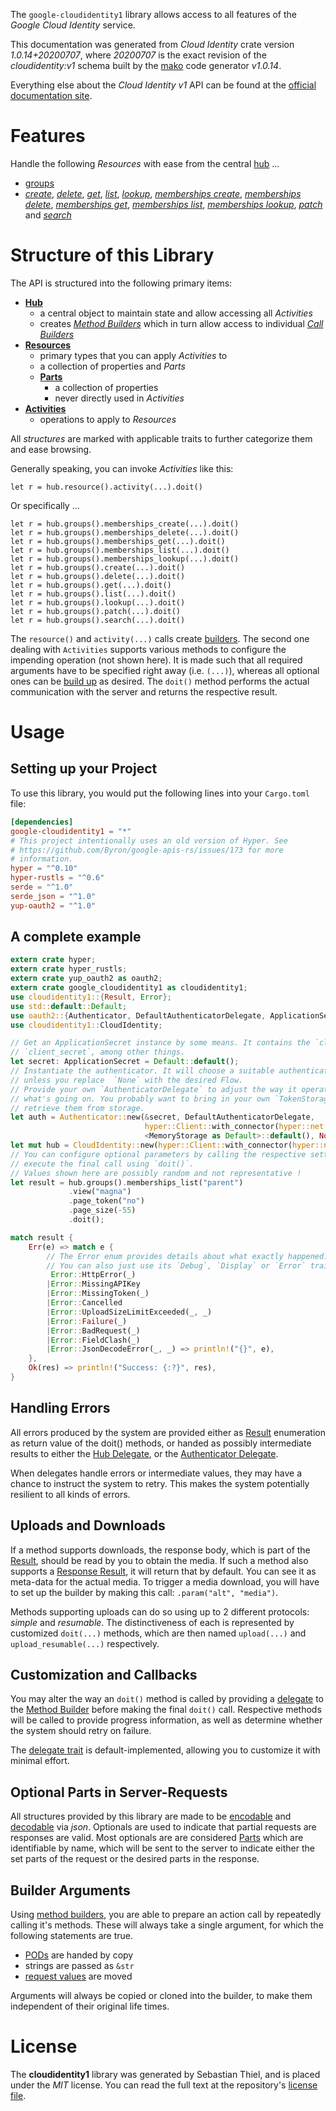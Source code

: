 <!---
DO NOT EDIT !
This file was generated automatically from 'src/mako/api/README.md.mako'
DO NOT EDIT !
-->
The `google-cloudidentity1` library allows access to all features of the *Google Cloud Identity* service.

This documentation was generated from *Cloud Identity* crate version *1.0.14+20200707*, where *20200707* is the exact revision of the *cloudidentity:v1* schema built by the [mako](http://www.makotemplates.org/) code generator *v1.0.14*.

Everything else about the *Cloud Identity* *v1* API can be found at the
[official documentation site](https://cloud.google.com/identity/).
# Features

Handle the following *Resources* with ease from the central [hub](https://docs.rs/google-cloudidentity1/1.0.14+20200707/google_cloudidentity1/CloudIdentity) ... 

* [groups](https://docs.rs/google-cloudidentity1/1.0.14+20200707/google_cloudidentity1/api::Group)
 * [*create*](https://docs.rs/google-cloudidentity1/1.0.14+20200707/google_cloudidentity1/api::GroupCreateCall), [*delete*](https://docs.rs/google-cloudidentity1/1.0.14+20200707/google_cloudidentity1/api::GroupDeleteCall), [*get*](https://docs.rs/google-cloudidentity1/1.0.14+20200707/google_cloudidentity1/api::GroupGetCall), [*list*](https://docs.rs/google-cloudidentity1/1.0.14+20200707/google_cloudidentity1/api::GroupListCall), [*lookup*](https://docs.rs/google-cloudidentity1/1.0.14+20200707/google_cloudidentity1/api::GroupLookupCall), [*memberships create*](https://docs.rs/google-cloudidentity1/1.0.14+20200707/google_cloudidentity1/api::GroupMembershipCreateCall), [*memberships delete*](https://docs.rs/google-cloudidentity1/1.0.14+20200707/google_cloudidentity1/api::GroupMembershipDeleteCall), [*memberships get*](https://docs.rs/google-cloudidentity1/1.0.14+20200707/google_cloudidentity1/api::GroupMembershipGetCall), [*memberships list*](https://docs.rs/google-cloudidentity1/1.0.14+20200707/google_cloudidentity1/api::GroupMembershipListCall), [*memberships lookup*](https://docs.rs/google-cloudidentity1/1.0.14+20200707/google_cloudidentity1/api::GroupMembershipLookupCall), [*patch*](https://docs.rs/google-cloudidentity1/1.0.14+20200707/google_cloudidentity1/api::GroupPatchCall) and [*search*](https://docs.rs/google-cloudidentity1/1.0.14+20200707/google_cloudidentity1/api::GroupSearchCall)




# Structure of this Library

The API is structured into the following primary items:

* **[Hub](https://docs.rs/google-cloudidentity1/1.0.14+20200707/google_cloudidentity1/CloudIdentity)**
    * a central object to maintain state and allow accessing all *Activities*
    * creates [*Method Builders*](https://docs.rs/google-cloudidentity1/1.0.14+20200707/google_cloudidentity1/client::MethodsBuilder) which in turn
      allow access to individual [*Call Builders*](https://docs.rs/google-cloudidentity1/1.0.14+20200707/google_cloudidentity1/client::CallBuilder)
* **[Resources](https://docs.rs/google-cloudidentity1/1.0.14+20200707/google_cloudidentity1/client::Resource)**
    * primary types that you can apply *Activities* to
    * a collection of properties and *Parts*
    * **[Parts](https://docs.rs/google-cloudidentity1/1.0.14+20200707/google_cloudidentity1/client::Part)**
        * a collection of properties
        * never directly used in *Activities*
* **[Activities](https://docs.rs/google-cloudidentity1/1.0.14+20200707/google_cloudidentity1/client::CallBuilder)**
    * operations to apply to *Resources*

All *structures* are marked with applicable traits to further categorize them and ease browsing.

Generally speaking, you can invoke *Activities* like this:

```Rust,ignore
let r = hub.resource().activity(...).doit()
```

Or specifically ...

```ignore
let r = hub.groups().memberships_create(...).doit()
let r = hub.groups().memberships_delete(...).doit()
let r = hub.groups().memberships_get(...).doit()
let r = hub.groups().memberships_list(...).doit()
let r = hub.groups().memberships_lookup(...).doit()
let r = hub.groups().create(...).doit()
let r = hub.groups().delete(...).doit()
let r = hub.groups().get(...).doit()
let r = hub.groups().list(...).doit()
let r = hub.groups().lookup(...).doit()
let r = hub.groups().patch(...).doit()
let r = hub.groups().search(...).doit()
```

The `resource()` and `activity(...)` calls create [builders][builder-pattern]. The second one dealing with `Activities` 
supports various methods to configure the impending operation (not shown here). It is made such that all required arguments have to be 
specified right away (i.e. `(...)`), whereas all optional ones can be [build up][builder-pattern] as desired.
The `doit()` method performs the actual communication with the server and returns the respective result.

# Usage

## Setting up your Project

To use this library, you would put the following lines into your `Cargo.toml` file:

```toml
[dependencies]
google-cloudidentity1 = "*"
# This project intentionally uses an old version of Hyper. See
# https://github.com/Byron/google-apis-rs/issues/173 for more
# information.
hyper = "^0.10"
hyper-rustls = "^0.6"
serde = "^1.0"
serde_json = "^1.0"
yup-oauth2 = "^1.0"
```

## A complete example

```Rust
extern crate hyper;
extern crate hyper_rustls;
extern crate yup_oauth2 as oauth2;
extern crate google_cloudidentity1 as cloudidentity1;
use cloudidentity1::{Result, Error};
use std::default::Default;
use oauth2::{Authenticator, DefaultAuthenticatorDelegate, ApplicationSecret, MemoryStorage};
use cloudidentity1::CloudIdentity;

// Get an ApplicationSecret instance by some means. It contains the `client_id` and 
// `client_secret`, among other things.
let secret: ApplicationSecret = Default::default();
// Instantiate the authenticator. It will choose a suitable authentication flow for you, 
// unless you replace  `None` with the desired Flow.
// Provide your own `AuthenticatorDelegate` to adjust the way it operates and get feedback about 
// what's going on. You probably want to bring in your own `TokenStorage` to persist tokens and
// retrieve them from storage.
let auth = Authenticator::new(&secret, DefaultAuthenticatorDelegate,
                              hyper::Client::with_connector(hyper::net::HttpsConnector::new(hyper_rustls::TlsClient::new())),
                              <MemoryStorage as Default>::default(), None);
let mut hub = CloudIdentity::new(hyper::Client::with_connector(hyper::net::HttpsConnector::new(hyper_rustls::TlsClient::new())), auth);
// You can configure optional parameters by calling the respective setters at will, and
// execute the final call using `doit()`.
// Values shown here are possibly random and not representative !
let result = hub.groups().memberships_list("parent")
             .view("magna")
             .page_token("no")
             .page_size(-55)
             .doit();

match result {
    Err(e) => match e {
        // The Error enum provides details about what exactly happened.
        // You can also just use its `Debug`, `Display` or `Error` traits
         Error::HttpError(_)
        |Error::MissingAPIKey
        |Error::MissingToken(_)
        |Error::Cancelled
        |Error::UploadSizeLimitExceeded(_, _)
        |Error::Failure(_)
        |Error::BadRequest(_)
        |Error::FieldClash(_)
        |Error::JsonDecodeError(_, _) => println!("{}", e),
    },
    Ok(res) => println!("Success: {:?}", res),
}

```
## Handling Errors

All errors produced by the system are provided either as [Result](https://docs.rs/google-cloudidentity1/1.0.14+20200707/google_cloudidentity1/client::Result) enumeration as return value of
the doit() methods, or handed as possibly intermediate results to either the 
[Hub Delegate](https://docs.rs/google-cloudidentity1/1.0.14+20200707/google_cloudidentity1/client::Delegate), or the [Authenticator Delegate](https://docs.rs/yup-oauth2/*/yup_oauth2/trait.AuthenticatorDelegate.html).

When delegates handle errors or intermediate values, they may have a chance to instruct the system to retry. This 
makes the system potentially resilient to all kinds of errors.

## Uploads and Downloads
If a method supports downloads, the response body, which is part of the [Result](https://docs.rs/google-cloudidentity1/1.0.14+20200707/google_cloudidentity1/client::Result), should be
read by you to obtain the media.
If such a method also supports a [Response Result](https://docs.rs/google-cloudidentity1/1.0.14+20200707/google_cloudidentity1/client::ResponseResult), it will return that by default.
You can see it as meta-data for the actual media. To trigger a media download, you will have to set up the builder by making
this call: `.param("alt", "media")`.

Methods supporting uploads can do so using up to 2 different protocols: 
*simple* and *resumable*. The distinctiveness of each is represented by customized 
`doit(...)` methods, which are then named `upload(...)` and `upload_resumable(...)` respectively.

## Customization and Callbacks

You may alter the way an `doit()` method is called by providing a [delegate](https://docs.rs/google-cloudidentity1/1.0.14+20200707/google_cloudidentity1/client::Delegate) to the 
[Method Builder](https://docs.rs/google-cloudidentity1/1.0.14+20200707/google_cloudidentity1/client::CallBuilder) before making the final `doit()` call. 
Respective methods will be called to provide progress information, as well as determine whether the system should 
retry on failure.

The [delegate trait](https://docs.rs/google-cloudidentity1/1.0.14+20200707/google_cloudidentity1/client::Delegate) is default-implemented, allowing you to customize it with minimal effort.

## Optional Parts in Server-Requests

All structures provided by this library are made to be [encodable](https://docs.rs/google-cloudidentity1/1.0.14+20200707/google_cloudidentity1/client::RequestValue) and 
[decodable](https://docs.rs/google-cloudidentity1/1.0.14+20200707/google_cloudidentity1/client::ResponseResult) via *json*. Optionals are used to indicate that partial requests are responses 
are valid.
Most optionals are are considered [Parts](https://docs.rs/google-cloudidentity1/1.0.14+20200707/google_cloudidentity1/client::Part) which are identifiable by name, which will be sent to 
the server to indicate either the set parts of the request or the desired parts in the response.

## Builder Arguments

Using [method builders](https://docs.rs/google-cloudidentity1/1.0.14+20200707/google_cloudidentity1/client::CallBuilder), you are able to prepare an action call by repeatedly calling it's methods.
These will always take a single argument, for which the following statements are true.

* [PODs][wiki-pod] are handed by copy
* strings are passed as `&str`
* [request values](https://docs.rs/google-cloudidentity1/1.0.14+20200707/google_cloudidentity1/client::RequestValue) are moved

Arguments will always be copied or cloned into the builder, to make them independent of their original life times.

[wiki-pod]: http://en.wikipedia.org/wiki/Plain_old_data_structure
[builder-pattern]: http://en.wikipedia.org/wiki/Builder_pattern
[google-go-api]: https://github.com/google/google-api-go-client

# License
The **cloudidentity1** library was generated by Sebastian Thiel, and is placed 
under the *MIT* license.
You can read the full text at the repository's [license file][repo-license].

[repo-license]: https://github.com/Byron/google-apis-rsblob/master/LICENSE.md

